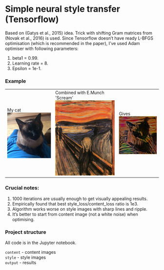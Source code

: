 # Simple neural style transfer (Tensorflow)

Based on (Gatys et al., 2015) idea. Trick with shifting Gram matrices from (Novak et al., 2016) is used.
Since Tensorflow doesn’t have ready L-BFGS optimisation (which is recommended in the paper), I’ve used Adam optimiser with following parameters:
1. beta1 = 0.99.
2. Learning rate = 8.
3. Epsilon = 1e-1.

### Example
<table><tr>
    <td>My cat
<img src='/content/cat.jpg'>
    </td>
    <td>
Combined with E.Munch 'Scream'
<img src='/style/scream.jpg'>
    </td>
    <td>
Gives
<img src='/output/cat+scream.png'>
    </td>
</tr></table>

### Crucial notes:
1. 1000 iterations are usually enough to get visually appealing results.
2. Empirically found that best style_loss/content_loss ratio is 1e3.
3. Algorithm works worse on style images with sharp lines and ripple.
4. It’s better to start from content image (not a white noise) when optimising.

### Project structure
All code is in the Jupyter notebook.

`content` - content images<br>
`style` - style images<br>
`output` - results
